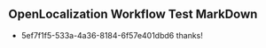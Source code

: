 ## OpenLocalization Workflow Test MarkDown
* 5ef7f1f5-533a-4a36-8184-6f57e401dbd6 thanks!

<!--HONumber=Jul16_HO3-->



